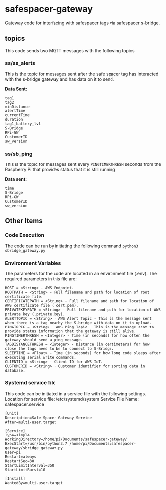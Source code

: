 # safespacer-gateway
Gateway code for interfacing with safespacer tags via safespacer s-bridge.
## topics
This code sends two MQTT messages with the following topics

### ss/ss_alerts
This is the topic for messages sent after the safe spacer tag has interacted with the s-bridge gateway and has data on it to send.

**Data Sent:**
```
tag1
tag2
minDistance
alertTime
currentTime
duration
tag1_battery_lvl
S-Bridge
RPi-GW
CustomerID
sw_version
```
### ss/sb_ping
This is the topic for messages sent every ```PINGTIMERTHRESH``` seconds from the Raspberry Pi that provides status that it is still running

**Data sent:**
```
time
S-Bridge
RPi-GW
CustomerID
sw_version
```

## Other Items
### Code Execution
The code can be run by initiating the following command
```python3 sbridge_gateway.py```
### Environment Variables
The parameters for the code are located in an environment file (.env). The required parameters in this file are:
```
HOST = <String> - AWS Endpoint.
ROOTPATH = <String> - Full filename and path for location of root certificate file.
CERTIFICATEPATH = <String> - Full filename and path for location of AWS certificate file (.cert.pem).
PRIVATEKEYPATH = <String> - Full filename and path for location of AWS private key (.private.key).
ALERTTOPIC = <String> - AWS Alert Topic - This is the message sent when there is a tag nearby the S-bridge with data on it to upload.
PINGTOPIC = <String> - AWS Ping Topic - This is the message sent to provide status information that the gateway is still alive.
PINGTIMERTHRESH = <Integer> - Time (in seconds) for how often the gateway should send a ping message.
TAGDISTANCETHRESH = <Integer> - Distance (in centimeters) for how close the tags need to be to connect to S-Bridge.
SLEEPTIME = <Float> - Time (in seconds) for how long code sleeps after executing serial write commands.
CLIENTID = <String> - Client ID for AWS IoT.
CUSTOMERID = <String> - Customer identifier for sorting data in database.
```

### Systemd service file
This code can be initiated in a service file with the following settings.
Location for service file: /etc/systemd/system
Service File Name: safespacer.service

```
[Unit]
Description=Safe Spacer Gateway Service
After=multi-user.target

[Service]
Type=simple
WorkingDirectory=/home/pi/Documents/safespacer-gateway/
ExecStart=/usr/bin/python3.7 /home/pi/Documents/safespacer-gateway/sbridge_gateway.py
User=pi
Restart=always
RestartSec=30
StartLimitInterval=350
StartLimitBurst=10

[Install]
WantedBy=multi-user.target
```
